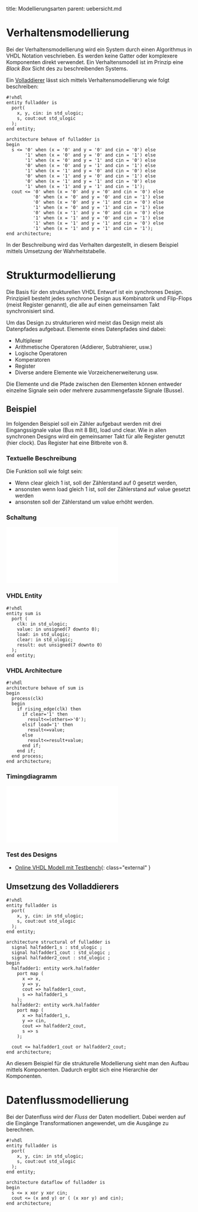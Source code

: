 title: Modellierungsarten
parent: uebersicht.md

# Verhaltensmodellierung
Bei der Verhaltensmodellierung wird ein System durch einen Algorithmus in VHDL Notation veschrieben. Es werden keine
Gatter oder komplexere Komponenten direkt verwendet. Ein Verhaltensmodell ist im Prinzip eine *Black Box* Sicht des zu
beschreibenden Systems.

Ein [Volladdierer](../grundlagen_der_digitaltechnik/schaltnetze.html#voll-addierer) lässt sich mittels Verhaltensmodellierung wie folgt beschreiben:

    #!vhdl
    entity fulladder is
      port(
        x, y, cin: in std_ulogic;
        s, cout:out std_ulogic
      );
    end entity;

    architecture behave of fulladder is
    begin
      s <= '0' when (x = '0' and y = '0' and cin = '0') else
           '1' when (x = '0' and y = '0' and cin = '1') else
           '1' when (x = '0' and y = '1' and cin = '0') else
           '0' when (x = '0' and y = '1' and cin = '1') else
           '1' when (x = '1' and y = '0' and cin = '0') else
           '0' when (x = '1' and y = '0' and cin = '1') else
           '0' when (x = '1' and y = '1' and cin = '0') else
           '1' when (x = '1' and y = '1' and cin = '1');
      cout <= '0' when (x = '0' and y = '0' and cin = '0') else
              '0' when (x = '0' and y = '0' and cin = '1') else
              '0' when (x = '0' and y = '1' and cin = '0') else
              '1' when (x = '0' and y = '1' and cin = '1') else
              '0' when (x = '1' and y = '0' and cin = '0') else
              '1' when (x = '1' and y = '0' and cin = '1') else
              '1' when (x = '1' and y = '1' and cin = '0') else
              '1' when (x = '1' and y = '1' and cin = '1');
    end architecture;

In der Beschreibung wird das Verhalten dargestellt, in diesem Beispiel mittels Umsetzung der Wahrheitstabelle.

# Strukturmodellierung
Die Basis für den strukturellen VHDL Entwurf ist ein synchrones Design. Prinzipiell besteht jedes synchrone Design aus
Kombinatorik und Flip-Flops (meist Register genannt), die alle auf einen gemeinsamen Takt synchronisiert sind.

Um das Design zu strukturieren wird meist das Design meist als Datenpfades aufgebaut. Elemente eines
Datenpfades sind dabei:

* Multiplexer
* Arithmetische Operatoren (Addierer, Subtrahierer, usw.)
* Logische Operatoren
* Komperatoren
* Register
* Diverse andere Elemente wie Vorzeichenerweiterung usw.

Die Elemente und die Pfade zwischen den Elementen können entweder einzelne Signale sein oder mehrere zusammengefasste
Signale (Busse).

## Beispiel

Im folgenden Beispiel soll ein Zähler aufgebaut werden mit drei Eingangssignale <code></code>value<code></code> (Bus mit 8 Bit), <code></code>load<code></code> und <code></code>clear<code></code>. Wie in allen
synchronen Designs wird ein gemeinsamer Takt für alle Register genutzt (hier <code></code>clock<code></code>). Das Register hat eine Bitbreite
von 8.

### Textuelle Beschreibung
Die Funktion soll wie folgt sein:

* Wenn <code></code>clear<code></code> gleich <code></code>1<code></code> ist, soll der Zählerstand auf <code></code>0<code></code> gesetzt werden,
* ansonsten wenn <code></code>load<code></code> gleich <code></code>1<code></code> ist, soll der Zählerstand auf <code></code>value<code></code> gesetzt werden
* ansonsten soll der Zählerstand um <code></code>value<code></code> erhöht werden.

### Schaltung
![Schaltung](vhdl_example_1.svg.tex)

### VHDL Entity

    #!vhdl
    entity sum is
      port (
        clk: in std_ulogic;
        value: in unsigned(7 downto 0);
        load: in std_ulogic;
        clear: in std_ulogic;
        result: out unsigned(7 downto 0)
      );
    end entity;

### VHDL Architecture

    #!vhdl
    architecture behave of sum is
    begin
      process(clk)
      begin
        if rising_edge(clk) then
          if clear='1' then
            result<=(others=>'0');
          elsif load='1' then
            result<=value;
          else
            result<=result+value;
          end if;
        end if;
      end process;
    end architecture;

### Timingdiagramm

![Timingdiagramm](vhdl_example_1_timing.svg.tex)

### Test des Designs

* [Online VHDL Modell mit Testbench](http://www.edaplayground.com/x/EcA){: class="external" }

## Umsetzung des Volladdierers
    #!vhdl
    entity fulladder is
      port(
        x, y, cin: in std_ulogic;
        s, cout:out std_ulogic
      );
    end entity;

    architecture structural of fulladder is
      signal halfadder1_s : std_ulogic ;
      signal halfadder1_cout : std_ulogic ;
      signal halfadder2_cout : std_ulogic ;
    begin
      halfadder1: entity work.halfadder
        port map (
          x => x,
          y => y,
          cout => halfadder1_cout,
          s => halfadder1_s
        );
      halfadder2: entity work.halfadder
        port map (
          x => halfadder1_s,
          y => cin,
          cout => halfadder2_cout,
          s => s
        );

      cout <= halfadder1_cout or halfadder2_cout;
    end architecture;

An diesem Beispiel für die strukturelle Modellierung sieht man den Aufbau mittels Komponenten. Dadurch
ergibt sich eine Hierarchie der Komponenten.

# Datenflussmodellierung
Bei der Datenfluss wird der *Fluss* der Daten modelliert. Dabei werden auf die Eingänge Transformationen
angewendet, um die Ausgänge zu berechnen.

    #!vhdl
    entity fulladder is
      port(
        x, y, cin: in std_ulogic;
        s, cout:out std_ulogic
      );
    end entity;

    architecture dataflow of fulladder is
    begin
      s <= x xor y xor cin;
      cout <= (x and y) or ( (x xor y) and cin);
    end architecture;
